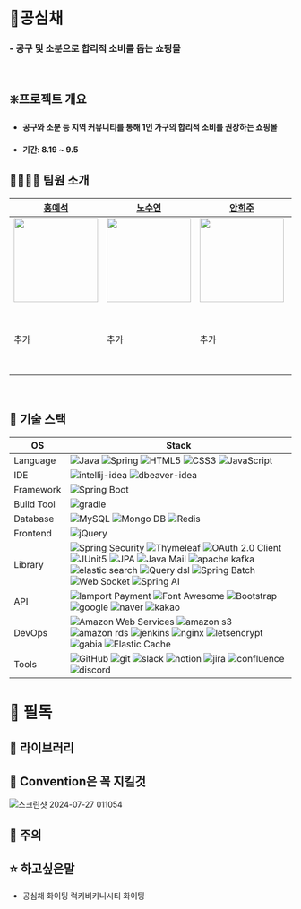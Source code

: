 # 🌿공심채
### - 공구 및 소분으로 합리적 소비를 돕는 쇼핑몰
</br>

## ❇️프로젝트 개요
- #### 공구와 소분 등 지역 커뮤니티를 통해 1인 가구의 합리적 소비를 권장하는 쇼핑몰
- #### 기간: 8.19 ~ 9.5

## 👨‍👩‍👧‍👦 팀원 소개
| <center>[홍예석](https://github.com/yshong1998)</center>                         | <center>[노수연](https://github.com/suynnn)</center>            | <center>[안희주](https://github.com/HeeJu0807)</center>                      | <center>[정인규](https://github.com/JungInGyu)</center>                         | <center>[정주연](https://github.com/juicyye)</center>                         |
| :---------------------------------------------------------------------------- | :--------------------------------------------------------------------------- | :---------------------------------------------------------------------------- | :--------------------------------------------------------------------------- | :--------------------------------------------------------------------------- |
| <img src="https://github.com/user-attachments/assets/e4bb1ea5-ac3a-464d-aacc-c28159a61b31" width=150 /> | <img src="https://github.com/user-attachments/assets/2550cf81-f2db-4f4d-9243-9a91c66ca8f7" width=150 /> | <img src="https://github.com/user-attachments/assets/c7f702fe-95ff-4a4e-8f6a-2b751f63a12d" width=150 /> | <img src="https://github.com/user-attachments/assets/6decd4d0-42f9-4fdf-bbff-051a631c2f86" width=150 /> | <img src="https://github.com/user-attachments/assets/18c3c683-a81e-4b7f-8b12-534d7a6d90fd" width=150 /> |
| 추가          | 추가             | 추가                       | 추가              | 시큐리티<br />주소 관리<br />채팅<br />알림<br />검색기능        |

<br/>

## 🚀 기술 스택

OS | Stack
--- | --- |
Language | ![Java](https://img.shields.io/badge/java-007396?style=for-the-badge&logo=java&logoColor=white) ![Spring](https://img.shields.io/badge/spring-6DB33F?style=for-the-badge&logo=spring&logoColor=white) ![HTML5](https://img.shields.io/badge/html5-E34F26?style=for-the-badge&logo=html5&logoColor=white) ![CSS3](https://img.shields.io/badge/css-1572B6?style=for-the-badge&logo=css3&logoColor=white) ![JavaScript](https://img.shields.io/badge/javascript-F7DF1E?style=for-the-badge&logo=javascript&logoColor=black)
IDE | ![intellij-idea](https://img.shields.io/badge/intellij%20idea-000000?style=for-the-badge&logo=intellijidea&logoColor=white) ![dbeaver-idea](https://img.shields.io/badge/dbeaver-382923?style=for-the-badge&logo=dbeaver&logoColor=white) 
Framework | ![Spring Boot](https://img.shields.io/badge/Spring%20Boot-6DB33F?style=for-the-badge&logo=springboot&logoColor=white)
Build Tool | ![gradle](https://img.shields.io/badge/gradle-02303A?style=for-the-badge&logo=gradle&logoColor=white)
Database | ![MySQL](https://img.shields.io/badge/mysql-4479A1?style=for-the-badge&logo=mysql&logoColor=white) ![Mongo DB](https://img.shields.io/badge/mongodb-47A248?style=for-the-badge&logo=mongodb&logoColor=white) ![Redis](https://img.shields.io/badge/redis-FF4438?style=for-the-badge&logo=redis&logoColor=white)
Frontend | ![jQuery](https://img.shields.io/badge/jQuery-0769AD?style=for-the-badge&logo=jquery&logoColor=white)
Library | ![Spring Security](https://img.shields.io/badge/spring%20security-6DB33F?style=for-the-badge&logo=springsecurity&logoColor=white) ![Thymeleaf](https://img.shields.io/badge/thymeleaf-005F0F?style=for-the-badge&logo=thymeleaf&logoColor=white) ![OAuth 2.0 Client](https://img.shields.io/badge/OAuth%202.0%20Client-4b4b4b?style=for-the-badge) ![JUnit5](https://img.shields.io/badge/JUnit5-25A162?style=for-the-badge&logo=junit5&logoColor=white) ![JPA](https://img.shields.io/badge/JPA-6DB33F?style=for-the-badge&logo=jpa&logoColor=white) ![Java Mail](https://img.shields.io/badge/Java%20Mail-3a75b0?style=for-the-badge) ![apache kafka](https://img.shields.io/badge/apachekafka-231F20?style=for-the-badge&logo=apachekafka&logoColor=white) ![elastic search](https://img.shields.io/badge/elastic%20search-005571?style=for-the-badge&logo=elasticsearch&logoColor=white) ![Query dsl](https://img.shields.io/badge/query%20dsl-007396?style=for-the-badge&logo=querydsl&logoColor=white) ![Spring Batch](https://img.shields.io/badge/spring%20batch-6DB33F?style=for-the-badge&logo=springbatch&logoColor=white) ![Web Socket](https://img.shields.io/badge/web%20socket-F7DF1E?style=for-the-badge&logo=websocket&logoColor=white) ![Spring AI](https://img.shields.io/badge/spring%20ai-6DB33F?style=for-the-badge&logo=springai&logoColor=white)
API | ![Iamport Payment](https://img.shields.io/badge/Iamport%20Payment-c1272d?style=for-the-badge) ![Font Awesome](https://img.shields.io/badge/Font%20Awesome-528DD7?style=for-the-badge&logo=fontawesome&logoColor=white) ![Bootstrap](https://img.shields.io/badge/Bootstrap-7952B3?style=for-the-badge&logo=bootstrap&logoColor=white) ![google](https://img.shields.io/badge/google-4285F4?style=for-the-badge&logo=google&logoColor=white) ![naver](https://img.shields.io/badge/naver-03C75A?style=for-the-badge&logo=naver&logoColor=white) ![kakao](https://img.shields.io/badge/kakao-FFCD00?style=for-the-badge&logo=kakao&logoColor=white)
DevOps | ![Amazon Web Services](https://img.shields.io/badge/amazon%20aws-232F3E?style=for-the-badge&logo=Amazon%20Web%20Services&logoColor=white) ![amazon s3](https://img.shields.io/badge/amazon%20s3-569A31?style=for-the-badge&logo=amazon%20s3&logoColor=white) ![amazon rds](https://img.shields.io/badge/amazon%20rds-527FFF?style=for-the-badge&logo=amazonrds&logoColor=white) ![jenkins](https://img.shields.io/badge/jenkins-D24939?style=for-the-badge&logo=jenkins&logoColor=white) ![nginx](https://img.shields.io/badge/nginx-009639?style=for-the-badge&logo=nginx&logoColor=white) ![letsencrypt](https://img.shields.io/badge/letsencrypt-003A70?style=for-the-badge&logo=letsencrypt&logoColor=white) ![gabia](https://img.shields.io/badge/gabia-4285F4?style=for-the-badge&logo=gabia&logoColor=white) ![Elastic Cache](https://img.shields.io/badge/amazon%20elasticache-C925D1?style=for-the-badge&logo=amazonelasticache&logoColor=white)
Tools | ![GitHub](https://img.shields.io/badge/GitHub-181717?style=for-the-badge&logo=GitHub&logoColor=white) ![git](https://img.shields.io/badge/git-F05032?style=for-the-badge&logo=git&logoColor=white) ![slack](https://img.shields.io/badge/slack-4A154B?style=for-the-badge&logo=slack&logoColor=white) ![notion](https://img.shields.io/badge/notion-000000?style=for-the-badge&logo=notion&logoColor=white) ![jira](https://img.shields.io/badge/jira-0052CC?style=for-the-badge&logo=jira&logoColor=white) ![confluence](https://img.shields.io/badge/confluence-172B4D?style=for-the-badge&logo=confluence&logoColor=white) ![discord](https://img.shields.io/badge/discord-5865F2?style=for-the-badge&logo=discord&logoColor=white)



# 📣 필독



## 🤡 라이브러리
## 🎫 Convention은 꼭 지킬것


![스크린샷 2024-07-27 011054](https://github.com/user-attachments/assets/a7dac98f-0342-4c4b-a4e6-9cde1a1a7e9c)
## 🐞 주의


## ⭐ 하고싶은말
- 공심채 화이팅 럭키비키니시티 화이팅
